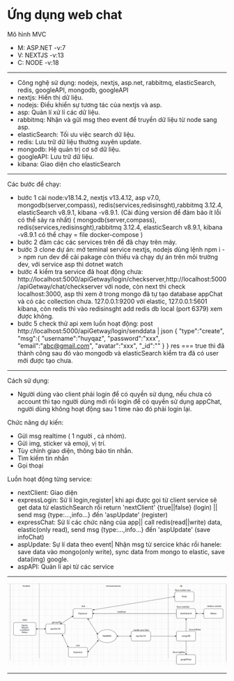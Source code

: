 # Ứng dụng web chat
Mô hình MVC
+ M: ASP.NET -v:7
+ V: NEXTJS -v:13
+ C: NODE -v:18
---------------------------------
+ Công nghệ sử dụng: nodejs, nextjs, asp.net, rabbitmq, elasticSearch, redis, googleAPI, mongodb, googleAPI
+ nextjs: Hiển thị dữ liệu.
+ nodejs: Điều khiển sự tương tác của nextjs và asp.
+ asp: Quản lí xử lí các dữ liệu.
+ rabbitmq: Nhận và gửi msg theo event để truyền dữ liệu từ node sang asp.
+ elasticSearch: Tối ưu việc search dữ liệu.
+ redis: Lưu trữ dữ liệu thường xuyên update.
+ mongodb: Hệ quản trị cơ sở dữ liệu.
+ googleAPI: Lưu trữ dữ liệu.
+ kibana: Giao diện cho elasticSearch
----------------------------------
Các bước để chạy: 
+ bước 1 cài node:v18.14.2, nextjs v13.4.12, asp v7.0, mongodb(server,compass), redis(services,redisinsght),rabbitmq 3.12.4, elasticSearch v8.9.1, kibana -v8.9.1. (Cài đúng version để đảm bảo ít lỗi có thể sảy ra nhất) ( mongodb(server,compass), redis(services,redisinsght),rabbitmq 3.12.4, elasticSearch v8.9.1, kibana -v8.9.1 có thể chạy = file docker-compose )
+ bước 2 đảm các các services trên để đã chạy trên máy.
+ bước 3 clone dự án: mở teminal service nextjs, nodejs dùng lệnh npm i -> npm run dev để cài pakage còn thiếu và chạy dự án trên môi trường dev, với service asp thì dotnet watch
+ bước 4 kiểm tra service đã hoạt động chưa: http://localhost:5000/apiGetway/login/checkserver,http://localhost:5000/apiGetway/chat/checkserver với node, còn next thì check localhost:3000, asp thì xem ở trong mongo đã tự tạo database appChat và có các collection chưa. 127.0.0.1:9200 với elastic, 127.0.0.1:5601 kibana, còn redis thì vào redisinsght add redis db local (port 6379) xem được không.
+ bước 5 check thử api xem luồn hoạt động: post http://localhost:5000/apiGetway/login/senddata | json {
    "type":"create",
    "msg":{
        "username":"huyqaz",
        "password":"xxx",
        "email":"abc@gmail.com",
        "avatar":"xxx",
        "_id":""
    }
} res === true thì đã thành công sau đó vào mongodb và elasticSearch kiểm tra đã có user mới được tạo chưa.
-----------------------------------
Cách sử dụng:
+ Người dùng vào client phải login để có quyền sử dụng, nếu chưa có account thì tạo người dùng mới rồi login để có quyền sử dụng appChat, người dùng không hoạt động sau 1 time nào đó phải login lại.
  
Chức năng dự kiến:
+ Gửi msg realtime ( 1 người , cả nhóm).
+ Gửi img, sticker và emoji, vị trí.
+ Tùy chỉnh giao diện, thông báo tin nhắn.
+ Tìm kiếm tin nhắn
+ Gọi thoại
  
Luồn hoạt động từng service:
+ nextClient: Giao diện
+ expressLogin: Sử lí login,register| khi api được gọi từ client service sẽ get data từ elastichSearch rồi return 'nextClient' {true||false} (login) || send msg {type:...,info...} đến 'aspUpdate' (register)
+ expressChat: Sử lí các chức năng của app|| call redis(read||write) data, elastic(only read), send msg {type:...,info...} đến 'aspUpdate' (save infoChat)
+ aspUpdate: Sự lí data theo event| Nhận msg từ sercice khác rồi hanele: save data vào mongo(only write), sync data from mongo to elastic, save data(img) google.
+ aspAPI: Quản lí api từ các service
------------------------------------
![image](design.png)

------------------
